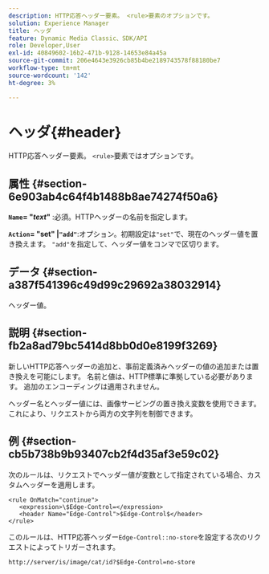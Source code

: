 ```yaml
---
description: HTTP応答ヘッダー要素。 <rule>要素のオプションです。
solution: Experience Manager
title: ヘッダ
feature: Dynamic Media Classic、SDK/API
role: Developer,User
exl-id: 40849602-16b2-471b-9128-14653e84a45a
source-git-commit: 206e4643e3926cb85b4be2189743578f88180be7
workflow-type: tm+mt
source-wordcount: '142'
ht-degree: 3%

---
```


# ヘッダ{#header}

HTTP応答ヘッダー要素。 `<rule>`要素ではオプションです。

## 属性 {#section-6e903ab4c64f4b1488b8ae74274f50a6}

**`Name`= &quot;*text*&quot;** :必須。HTTPヘッダーの名前を指定します。

**`Action`= &quot;set&quot; |`"add"`**:オプション。初期設定は`"set"`で、現在のヘッダー値を置き換えます。 `"add"`を指定して、ヘッダー値をコンマで区切ります。

## データ {#section-a387f541396c49d99c29692a38032914}

ヘッダー値。

## 説明 {#section-fb2a8ad79bc5414d8bb0d0e8199f3269}

新しいHTTP応答ヘッダーの追加と、事前定義済みヘッダーの値の追加または置き換えを可能にします。 名前と値は、HTTP標準に準拠している必要があります。 追加のエンコーディングは適用されません。

ヘッダー名とヘッダー値には、画像サービングの置き換え変数を使用できます。 これにより、リクエストから両方の文字列を制御できます。

## 例 {#section-cb5b738b9b93407cb2f4d35af3e59c02}

次のルールは、リクエストでヘッダー値が変数として指定されている場合、カスタムヘッダーを適用します。

```
<rule OnMatch="continue">
   <expression>\$Edge-Control=</expression>
   <header Name="Edge-Control">$Edge-Control$</header>
</rule>
```

このルールは、HTTP応答ヘッダー`Edge-Control::no-store`を設定する次のリクエストによってトリガーされます。

`http://server/is/image/cat/id?$Edge-Control=no-store`
